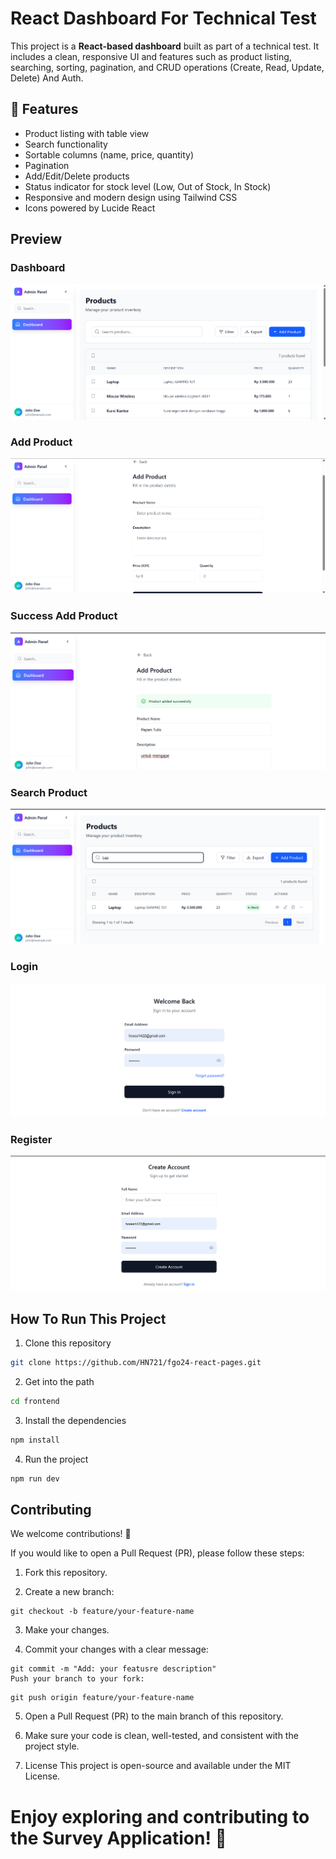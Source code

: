 # React Dashboard For Technical Test

This project is a **React-based dashboard** built as part of a technical test. It includes a clean, responsive UI and features such as product listing, searching, sorting, pagination, and CRUD operations (Create, Read, Update, Delete) And Auth.

## 🚀 Features

- Product listing with table view
- Search functionality
- Sortable columns (name, price, quantity)
- Pagination
- Add/Edit/Delete products
- Status indicator for stock level (Low, Out of Stock, In Stock)
- Responsive and modern design using Tailwind CSS
- Icons powered by Lucide React

## Preview

### Dashboard

![alt text](image.png)

### Add Product

![alt text](image-1.png)

### Success Add Product

![alt text](image-2.png)

### Search Product

![alt text](image-3.png)

### Login

![alt text](image-4.png)

### Register

![alt text](image-5.png)

## How To Run This Project

1. Clone this repository

```bash
git clone https://github.com/HN721/fgo24-react-pages.git
```

2. Get into the path

```bash
cd frontend
```

3. Install the dependencies

```bash
npm install
```

4. Run the project

```bash
npm run dev
```

## Contributing

We welcome contributions! 🚀

If you would like to open a Pull Request (PR), please follow these steps:

1. Fork this repository.

2. Create a new branch:

```
git checkout -b feature/your-feature-name
```

3. Make your changes.

4. Commit your changes with a clear message:

```
git commit -m "Add: your featusre description"
Push your branch to your fork:
```

```
git push origin feature/your-feature-name
```

5. Open a Pull Request (PR) to the main branch of this repository.

6. Make sure your code is clean, well-tested, and consistent with the project style.

7. License
   This project is open-source and available under the MIT License.

# Enjoy exploring and contributing to the Survey Application! 🎉
